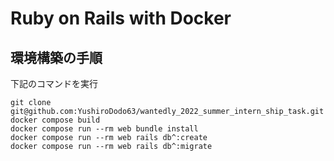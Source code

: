 # Ruby on Rails with Docker
## 環境構築の手順

下記のコマンドを実行  
```
git clone git@github.com:YushiroDodo63/wantedly_2022_summer_intern_ship_task.git
docker compose build
docker compose run --rm web bundle install
docker compose run --rm web rails db^:create
docker compose run --rm web rails db^:migrate
``` 

